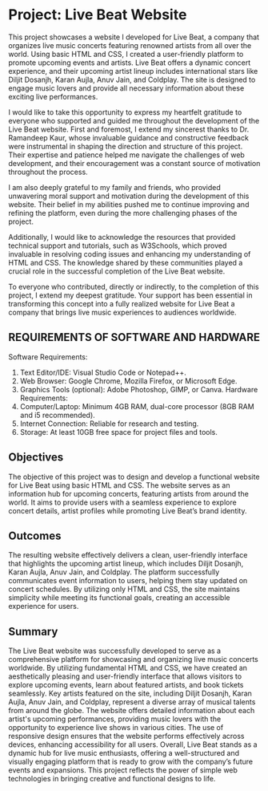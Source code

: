 
# Project: Live Beat Website
This project showcases a website I developed for Live Beat, a company that organizes live music concerts featuring renowned artists from all over the world. Using basic HTML and CSS, I created a user-friendly platform to promote upcoming events and artists. Live Beat offers a dynamic concert experience, and their upcoming artist lineup includes international stars like Diljit Dosanjh, Karan Aujla, Anuv Jain, and Coldplay. The site is designed to engage music lovers and provide all necessary information about these exciting live performances.







I would like to take this opportunity to express my heartfelt gratitude to everyone who supported and guided me throughout the development of the Live Beat website. First and foremost, I extend my sincerest thanks to Dr. Ramandeep Kaur, whose invaluable guidance and constructive feedback were instrumental in shaping the direction and structure of this project. Their expertise and patience helped me navigate the challenges of web development, and their encouragement was a constant source of motivation throughout the process.

I am also deeply grateful to my family and friends, who provided unwavering moral support and motivation during the development of this website. Their belief in my abilities pushed me to continue improving and refining the platform, even during the more challenging phases of the project.

Additionally, I would like to acknowledge the resources that provided technical support and tutorials, such as W3Schools, which proved invaluable in resolving coding issues and enhancing my understanding of HTML and CSS. The knowledge shared by these communities played a crucial role in the successful completion of the Live Beat website.

To everyone who contributed, directly or indirectly, to the completion of this project, I extend my deepest gratitude. Your support has been essential in transforming this concept into a fully realized website for Live Beat a company that brings live music experiences to audiences worldwide.


## REQUIREMENTS OF SOFTWARE AND HARDWARE

Software Requirements:
1.	Text Editor/IDE: Visual Studio Code or Notepad++.
2.	Web Browser: Google Chrome, Mozilla Firefox, or Microsoft Edge.
3.	Graphics Tools (optional): Adobe Photoshop, GIMP, or Canva.
Hardware Requirements:
1.	Computer/Laptop: Minimum 4GB RAM, dual-core processor (8GB RAM and i5 recommended).
2.	Internet Connection: Reliable for research and testing.
3.	Storage: At least 10GB free space for project files and tools.





## Objectives

The objective of this project was to design and develop a functional website for Live Beat using basic HTML and CSS. The website serves as an information hub for upcoming concerts, featuring artists from around the world. It aims to provide users with a seamless experience to explore concert details, artist profiles while promoting Live Beat’s brand identity.
## Outcomes

The resulting website effectively delivers a clean, user-friendly interface that highlights the upcoming artist lineup, which includes Diljit Dosanjh, Karan Aujla, Anuv Jain, and Coldplay. The platform successfully communicates event information to users, helping them stay updated on concert schedules. By utilizing only HTML and CSS, the site maintains simplicity while meeting its functional goals, creating an accessible experience for users.
## Summary

The Live Beat website was successfully developed to serve as a comprehensive platform for showcasing and organizing live music concerts worldwide. By utilizing fundamental HTML and CSS, we have created an aesthetically pleasing and user-friendly interface that allows visitors to explore upcoming events, learn about featured artists, and book tickets seamlessly.
Key artists featured on the site, including Diljit Dosanjh, Karan Aujla, Anuv Jain, and Coldplay, represent a diverse array of musical talents from around the globe. The website offers detailed information about each artist's upcoming performances, providing music lovers with the opportunity to experience live shows in various cities.
The use of responsive design ensures that the website performs effectively across devices, enhancing accessibility for all users. Overall, Live Beat stands as a dynamic hub for live music enthusiasts, offering a well-structured and visually engaging platform that is ready to grow with the company’s future events and expansions.
This project reflects the power of simple web technologies in bringing creative and functional designs to life.
